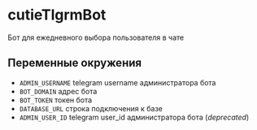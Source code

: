 # cutieTlgrmBot
Бот для ежедневного выбора пользователя в чате

## Переменные окружения
- `ADMIN_USERNAME` telegram username администратора бота
- `BOT_DOMAIN` адрес бота
- `BOT_TOKEN` токен бота
- `DATABASE_URL` строка подключения к базе
- `ADMIN_USER_ID` telegram user_id администратора бота (*deprecated*)
